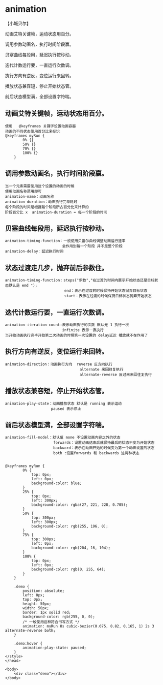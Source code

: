 # animation
【小城贝尔】

动画艾特关键帧，运动状态用百分。

调用参数动画名，执行时间阶段赢。

贝塞曲线每段用，延迟执行按秒动。

迭代计数运行要，一直运行次数调。

执行方向有逆反，变位运行来回转。

播放状态兼容短，停止开始状态管。

前后状态模型满，全部设置字符喘。

## 动画艾特关键帧，运动状态用百分。
    使用   @keyframes 关键字设置动画容器
    动画的不同状态使用百分比来标识
    @keyframes myRun {
            0% {}
            50% {}
            70% {}
            100% {}
        }
## 调用参数动画名，执行时间阶段赢。
    当一个元素需要使用这个设置的动画的时候 
    使用动画名称调用即可
    animation-name：动画名称
    animation-duration：动画执行完毕耗时
    每个阶段的时间是根据每个阶段所占百分比来计算的
    阶段百分比 x  animation-duration = 每一个阶段的时间
## 贝塞曲线每段用，延迟执行按秒动。
    animation-timing-function：一般使用贝塞尔曲线调整动画运行速率
                              会作用到每一个阶段 并不是整个阶段
    animation-delay：延迟执行时间
## 状态过渡走几步，抛弃前后参数住。
    animation-timing-function：steps("步数","在过渡的时间内展示开始状态还是目标状态默认是 end ");
                               end：表示在过度的时候保持开始状态抛弃目标状态
                               start：表示在过渡的时候保持目标状态抛弃开始状态
## 迭代计数运行要，一直运行次数调。
    animation-iteration-count:表示动画执行的次数 默认是 1 执行一次
                              infinite 表示一直执行
    当开始动画执行完毕开始第二次动画的时候第一次设置的 delay延迟 播放就不在作用了
## 执行方向有逆反，变位运行来回转。
    animation-direction：动画执行方向  reverse 反方向执行
                                      alternate 来回往复执行
                                      alternate-reverse 反过来来回往复执行
## 播放状态兼容短，停止开始状态管。
    animation-play-state：动画播放状态 默认是 running 表示运动
                         paused 表示停止
## 前后状态模型满，全部设置字符喘。
    animation-fill-model：默认值 none 不设置动画内容之外的状态
                          forwards：设置动画结束后就保持最后的状态不变为开始状态
                          backward：表示在动画开始的时候变为第一个动画设置的状态
                          both :设置forwards 和 backwards 这两种状态


    @keyframes myRun {
            0% {
                top: 0px;
                left: 0px;
                background-color: blue;
            }
            25% {
                top: 0px;
                left: 300px;
                background-color: rgba(27, 221, 228, 0.705);
            }
            50% {
                top: 300px;
                left: 300px;
                background-color: rgb(255, 196, 0);
            }
            75% {
                top: 300px;
                left: 0px;
                background-color: rgb(204, 16, 104);
            }
            100% {
                top: 0px;
                left: 0px;
                background-color: rgb(0, 255, 64);
            }
        }
        
        .demo {
            position: absolute;
            left: 0px;
            top: 0px;
            height: 50px;
            width: 50px;
            border: 1px solid red;
            background-color: rgb(255, 0, 0);
            /* 一般使用这种符合书写方式 */
            animation: myRun 8s cubic-bezier(0.075, 0.82, 0.165, 1) 2s 3 alternate-reverse both;
        }
        
        .demo:hover {
            animation-play-state: paused;
        }
    </style>
    </head>

    <body>
        <div class="demo"></div>
    </body>